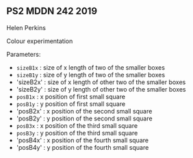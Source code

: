 ## PS2 MDDN 242 2019

Helen Perkins

Colour experimentation

Parameters:

  * `sizeB1x` : size of x length of two of the smaller boxes
  * `sizeB1y` : size of y length of two of the smaller boxes
  * 'sizeB2x' : size of x length of other two of the smaller boxes
  * 'sizeB2y' : size of y length of other two of the smaller boxes
  * `posB1x` : x position of first small square
  * `posB1y` : y position of first small square
  * 'posB2x' : x position of the second small square
  * 'posB2y' : y position of the second small square
  * `posB3x` : x position of the third small square
  * `posB3y` : y position of the third small square
  * 'posB4x' : x position of the fourth small square
  * 'posB4y' : y position of the fourth small square




 


